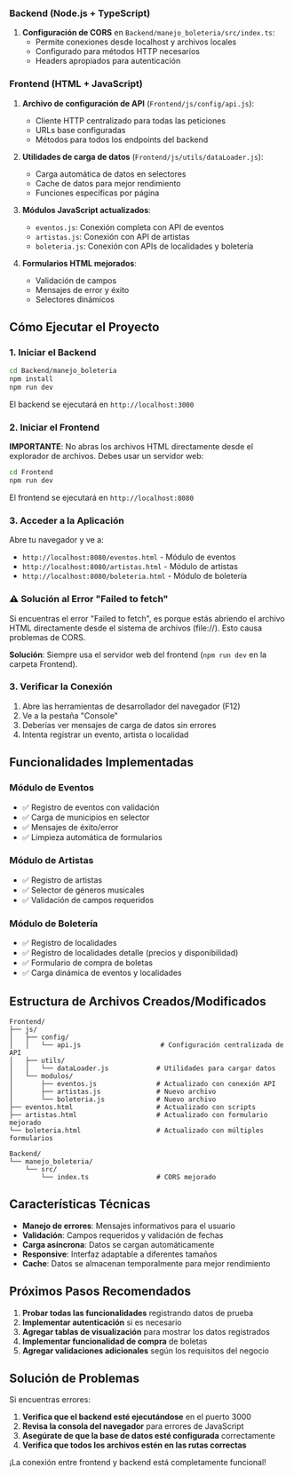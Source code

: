 ### Backend (Node.js + TypeScript)

1. **Configuración de CORS** en `Backend/manejo_boleteria/src/index.ts`:
   - Permite conexiones desde localhost y archivos locales
   - Configurado para métodos HTTP necesarios
   - Headers apropiados para autenticación

### Frontend (HTML + JavaScript)

1. **Archivo de configuración de API** (`Frontend/js/config/api.js`):
   - Cliente HTTP centralizado para todas las peticiones
   - URLs base configuradas
   - Métodos para todos los endpoints del backend

2. **Utilidades de carga de datos** (`Frontend/js/utils/dataLoader.js`):
   - Carga automática de datos en selectores
   - Cache de datos para mejor rendimiento
   - Funciones específicas por página

3. **Módulos JavaScript actualizados**:
   - `eventos.js`: Conexión completa con API de eventos
   - `artistas.js`: Conexión con API de artistas
   - `boleteria.js`: Conexión con APIs de localidades y boletería

4. **Formularios HTML mejorados**:
   - Validación de campos
   - Mensajes de error y éxito
   - Selectores dinámicos

## Cómo Ejecutar el Proyecto

### 1. Iniciar el Backend

```bash
cd Backend/manejo_boleteria
npm install
npm run dev
```

El backend se ejecutará en `http://localhost:3000`

### 2. Iniciar el Frontend

**IMPORTANTE**: No abras los archivos HTML directamente desde el explorador de archivos. Debes usar un servidor web:

```bash
cd Frontend
npm run dev
```

El frontend se ejecutará en `http://localhost:8080`

### 3. Acceder a la Aplicación

Abre tu navegador y ve a:

- `http://localhost:8080/eventos.html` - Módulo de eventos
- `http://localhost:8080/artistas.html` - Módulo de artistas  
- `http://localhost:8080/boleteria.html` - Módulo de boletería

### ⚠️ Solución al Error "Failed to fetch"

Si encuentras el error "Failed to fetch", es porque estás abriendo el archivo HTML directamente desde el sistema de archivos (file://). Esto causa problemas de CORS. 

**Solución**: Siempre usa el servidor web del frontend (`npm run dev` en la carpeta Frontend).

### 3. Verificar la Conexión

1. Abre las herramientas de desarrollador del navegador (F12)
2. Ve a la pestaña "Console"
3. Deberías ver mensajes de carga de datos sin errores
4. Intenta registrar un evento, artista o localidad

## Funcionalidades Implementadas

### Módulo de Eventos
- ✅ Registro de eventos con validación
- ✅ Carga de municipios en selector
- ✅ Mensajes de éxito/error
- ✅ Limpieza automática de formularios

### Módulo de Artistas
- ✅ Registro de artistas
- ✅ Selector de géneros musicales
- ✅ Validación de campos requeridos

### Módulo de Boletería
- ✅ Registro de localidades
- ✅ Registro de localidades detalle (precios y disponibilidad)
- ✅ Formulario de compra de boletas
- ✅ Carga dinámica de eventos y localidades

## Estructura de Archivos Creados/Modificados

```
Frontend/
├── js/
│   ├── config/
│   │   └── api.js                    # Configuración centralizada de API
│   ├── utils/
│   │   └── dataLoader.js            # Utilidades para cargar datos
│   └── modulos/
│       ├── eventos.js               # Actualizado con conexión API
│       ├── artistas.js              # Nuevo archivo
│       └── boleteria.js             # Nuevo archivo
├── eventos.html                     # Actualizado con scripts
├── artistas.html                    # Actualizado con formulario mejorado
└── boleteria.html                   # Actualizado con múltiples formularios

Backend/
└── manejo_boleteria/
    └── src/
        └── index.ts                 # CORS mejorado
```

## Características Técnicas

- **Manejo de errores**: Mensajes informativos para el usuario
- **Validación**: Campos requeridos y validación de fechas
- **Carga asíncrona**: Datos se cargan automáticamente
- **Responsive**: Interfaz adaptable a diferentes tamaños
- **Cache**: Datos se almacenan temporalmente para mejor rendimiento

## Próximos Pasos Recomendados

1. **Probar todas las funcionalidades** registrando datos de prueba
2. **Implementar autenticación** si es necesario
3. **Agregar tablas de visualización** para mostrar los datos registrados
4. **Implementar funcionalidad de compra** de boletas
5. **Agregar validaciones adicionales** según los requisitos del negocio

## Solución de Problemas

Si encuentras errores:

1. **Verifica que el backend esté ejecutándose** en el puerto 3000
2. **Revisa la consola del navegador** para errores de JavaScript
3. **Asegúrate de que la base de datos esté configurada** correctamente
4. **Verifica que todos los archivos estén en las rutas correctas**

¡La conexión entre frontend y backend está completamente funcional!
